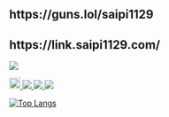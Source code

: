 <h2>https://guns.lol/saipi1129</h2>
<h2>https://link.saipi1129.com/</h2>
  <a href="https://skillicons.dev">
    <img src="https://skillicons.dev/icons?i=azure,cloudflare,vercel,heroku,linux,redhat,kalimysql,vim,dockerpostman,py,html,c,flask,bots
" />
  </a>
<p align="left">
  <a href="https://github.com/saipi-1129">
    <img height="20" src="https://komarev.com/ghpvc/?username=saipi-1129" />
<img src="https://img.shields.io/badge/-Python-F9DC3E.svg?logo=python&style=flat">
<img src="https://img.shields.io/badge/-Flask-000000.svg?logo=flask&style=flat">
<img src="https://img.shields.io/badge/-nfcpy-3776AB.svg?logo=python&style=plastic">
    
![Top Langs](https://github-readme-stats.vercel.app/api/top-langs/?username=saipi-1129&layout=compact&theme=onedark)



